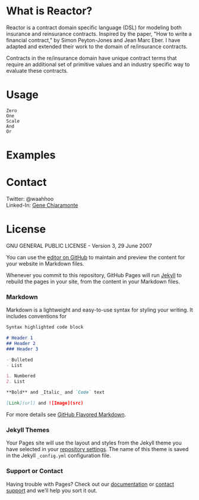 # What is Reactor?

Reactor is a contract domain specific language (DSL) for modeling both insurance and reinsurance contracts. Inspired by the paper, "How to write a financial contract," by Simon Peyton-Jones and Jean Marc Eber. I have adapted and extended their work to the domain of re/insurance contracts. 

Contracts in the re/insurance domain have unique contract terms that require an additional set of primitive values and an industry specific way to evaluate these contracts. 

# Usage

```
Zero
One
Scale
And 
Or
```

# Examples

# Contact

Twitter: @waahhoo  
Linked-In: [Gene Chiaramonte](https://www.linkedin.com/in/gene-chiaramonte-8a153a55/)

# License

GNU GENERAL PUBLIC LICENSE - Version 3, 29 June 2007


You can use the [editor on GitHub](https://github.com/gchiaramonte/Reactor/edit/master/README.md) to maintain and preview the content for your website in Markdown files.

Whenever you commit to this repository, GitHub Pages will run [Jekyll](https://jekyllrb.com/) to rebuild the pages in your site, from the content in your Markdown files.

### Markdown

Markdown is a lightweight and easy-to-use syntax for styling your writing. It includes conventions for

```markdown
Syntax highlighted code block

# Header 1
## Header 2
### Header 3

- Bulleted
- List

1. Numbered
2. List

**Bold** and _Italic_ and `Code` text

[Link](url) and ![Image](src)
```

For more details see [GitHub Flavored Markdown](https://guides.github.com/features/mastering-markdown/).

### Jekyll Themes

Your Pages site will use the layout and styles from the Jekyll theme you have selected in your [repository settings](https://github.com/gchiaramonte/Reactor/settings). The name of this theme is saved in the Jekyll `_config.yml` configuration file.

### Support or Contact

Having trouble with Pages? Check out our [documentation](https://help.github.com/categories/github-pages-basics/) or [contact support](https://github.com/contact) and we’ll help you sort it out.
